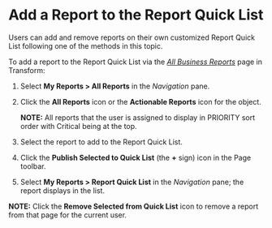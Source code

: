 # Add a Report to the Report Quick List

Users can add and remove reports on their own customized Report Quick
List following one of the methods in this topic.

To add a report to the Report Quick List via the *[All Business
Reports](../Page_Desc/All_Business_Reports.htm)* page in Transform:

1.  Select **My Reports \> All Reports** in the *Navigation* pane.

2.  Click the **All Reports** icon or the **Actionable Reports** icon
    for the object.
    
    **NOTE:** All reports that the user is assigned to display in
    PRIORITY sort order with Critical being at the top.

3.  Select the report to add to the Report Quick List.

4.  Click the **Publish Selected to Quick List** (the **+** sign) icon
    in the Page toolbar.

5.  Select **My Reports \> Report Quick List** in the *Navigation* pane;
    the report displays in the list.

**NOTE:** Click the **Remove Selected from Quick List** icon to remove a
report from that page for the current user.
